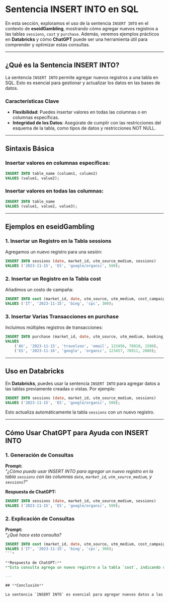 
# Sentencia INSERT INTO en SQL

En esta sección, exploramos el uso de la sentencia `INSERT INTO` en el contexto de **eseidGambling**, mostrando cómo agregar nuevos registros a las tablas `sessions`, `cost` y `purchase`. Además, veremos ejemplos prácticos en **Databricks** y cómo **ChatGPT** puede ser una herramienta útil para comprender y optimizar estas consultas.

---

## **¿Qué es la Sentencia INSERT INTO?**

La sentencia `INSERT INTO` permite agregar nuevos registros a una tabla en SQL. Esto es esencial para gestionar y actualizar los datos en las bases de datos.

### **Características Clave**
- **Flexibilidad**: Puedes insertar valores en todas las columnas o en columnas específicas.
- **Integridad de los Datos**: Asegúrate de cumplir con las restricciones del esquema de la tabla, como tipos de datos y restricciones NOT NULL.

---

## **Sintaxis Básica**

### Insertar valores en columnas específicas:
```sql
INSERT INTO table_name (column1, column2) 
VALUES (value1, value2);
```

### Insertar valores en todas las columnas:
```sql
INSERT INTO table_name 
VALUES (value1, value2, value3);
```

---

## **Ejemplos en eseidGambling**

### **1. Insertar un Registro en la Tabla sessions**
Agregamos un nuevo registro para una sesión:

```sql
INSERT INTO sessions (date, market_id, utm_source_medium, sessions) 
VALUES ('2023-11-15', 'ES', 'google/organic', 500);
```

### **2. Insertar un Registro en la Tabla cost**
Añadimos un costo de campaña:

```sql
INSERT INTO cost (market_id, date, utm_source, utm_medium, cost_campaign) 
VALUES ('IT', '2023-11-15', 'bing', 'cpc', 300);
```

### **3. Insertar Varias Transacciones en purchase**
Incluimos múltiples registros de transacciones:

```sql
INSERT INTO purchase (market_id, date, utm_source, utm_medium, booking_id, customer_id, gross_revenue) 
VALUES 
    ('AU', '2023-11-15', 'travelzoo', 'email', 123456, 78910, 1500),
    ('ES', '2023-11-16', 'google', 'organic', 123457, 78911, 2000);
```

---

## **Uso en Databricks**

En **Databricks**, puedes usar la sentencia `INSERT INTO` para agregar datos a las tablas previamente creadas o vistas. Por ejemplo:

```sql
INSERT INTO sessions (date, market_id, utm_source_medium, sessions) 
VALUES ('2023-11-15', 'ES', 'google/organic', 500);
```

Esto actualiza automáticamente la tabla `sessions` con un nuevo registro.

---

## **Cómo Usar ChatGPT para Ayuda con INSERT INTO**

### **1. Generación de Consultas**
**Prompt:**  
*"¿Cómo puedo usar INSERT INTO para agregar un nuevo registro en la tabla `sessions` con las columnas `date`, `market_id`, `utm_source_medium`, y `sessions`?"*

**Respuesta de ChatGPT:**  
```sql
INSERT INTO sessions (date, market_id, utm_source_medium, sessions) 
VALUES ('2023-11-15', 'ES', 'google/organic', 500);
```

### **2. Explicación de Consultas**
**Prompt:**  
*"¿Qué hace esta consulta?*  
```sql
INSERT INTO cost (market_id, date, utm_source, utm_medium, cost_campaign) 
VALUES ('IT', '2023-11-15', 'bing', 'cpc', 300);
```*

**Respuesta de ChatGPT:**  
*"Esta consulta agrega un nuevo registro a la tabla `cost`, indicando un costo de campaña de 300 en el mercado 'IT'."*

---

## **Conclusión**

La sentencia `INSERT INTO` es esencial para agregar nuevos datos a las tablas. En el caso de **eseidGambling**, permite registrar sesiones, costos y transacciones fácilmente. Herramientas como **Databricks** y **ChatGPT** hacen que trabajar con esta sentencia sea más eficiente y comprensible.
